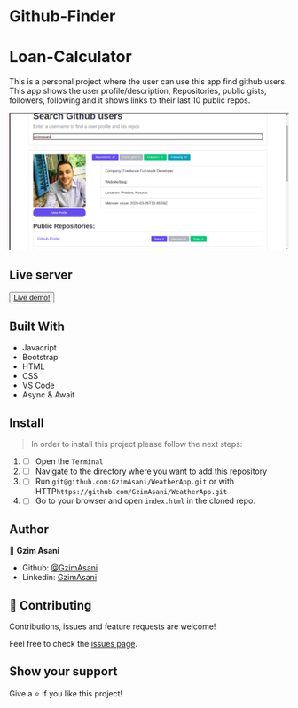 # Github-Finder
# Loan-Calculator

This is a personal project where the user can use this app find github users. This app shows the user profile/description, Repositories, public gists, followers, following and it shows links to their last 10 public repos.

![img](./github.png)

## Live server
<button> <a href="https://epic-noyce-6b6479.netlify.app/"> Live demo!</a> </button>

## Built With 

- Javacript
- Bootstrap
- HTML
- CSS
- VS Code
- Async & Await

## Install 

> In order to install this project please follow the next steps:

1. - [ ] Open the `Terminal`
2. - [ ] Navigate to the directory where you want to add this repository
3. - [ ] Run `git@github.com:GzimAsani/WeatherApp.git` or with HTTP`https://github.com/GzimAsani/WeatherApp.git` 
5. - [ ] Go to your browser and open `index.html` in the cloned repo.

## Author

👤 **Gzim Asani**
- Github: [@GzimAsani](https://github.com/GzimAsani)
- Linkedin: [GzimAsani](https://www.linkedin.com/in/gzim-asani-83390a17a/)

## 🤝 Contributing

Contributions, issues and feature requests are welcome!

Feel free to check the [issues page](https://github.com/Div685/JS-Library/issues).


## Show your support

Give a ⭐️ if you like this project!